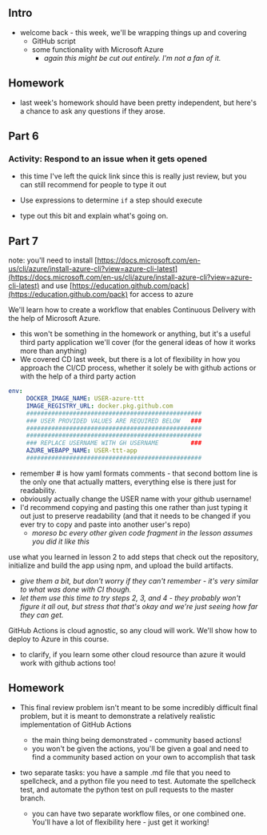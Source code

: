 ## Intro

- welcome back - this week, we'll be wrapping things up and covering
    - GitHub script
    - some functionality with Microsoft Azure
        - *again this might be cut out entirely. I'm not a fan of it.*

## Homework

- last week's homework should have been pretty independent, but here's a chance to ask any questions if they arose.

## Part 6

### Activity: Respond to an issue when it gets opened

- this time I've left the quick link since this is really just review, but you can still recommend for people to type it out

- Use expressions to determine `if` a step should execute
- type out this bit and explain what's going on.

## Part 7

note: you'll need to install [https://docs.microsoft.com/en-us/cli/azure/install-azure-cli?view=azure-cli-latest](https://docs.microsoft.com/en-us/cli/azure/install-azure-cli?view=azure-cli-latest) and use [https://education.github.com/pack](https://education.github.com/pack) for access to azure

We'll learn how to create a workflow that enables Continuous Delivery with the help of Microsoft Azure.

- this won't be something in the homework or anything, but it's a useful third party application we'll cover (for the general ideas of how it works more than anything)
- We covered CD last week, but there is a lot of flexibility in how you approach the CI/CD process,  whether it solely be with github actions or with the help of a third party action

```yaml
env:
     DOCKER_IMAGE_NAME: USER-azure-ttt
     IMAGE_REGISTRY_URL: docker.pkg.github.com
     #################################################
     ### USER PROVIDED VALUES ARE REQUIRED BELOW   ###
     #################################################
     #################################################
     ### REPLACE USERNAME WITH GH USERNAME         ###
     AZURE_WEBAPP_NAME: USER-ttt-app
     #################################################
```

- remember # is how yaml formats comments - that second bottom line is the only one that actually matters, everything else is there just for readability.
- obviously actually change the USER name with your github username!
- I'd recommend copying and pasting this one rather than just typing it out just to preserve readability (and that it needs to be changed if you ever try to copy and paste into another user's repo)
    - *moreso bc every other given code fragment in the lesson assumes you did it like this*

use what you learned in lesson 2 to add steps that check out the repository, initialize and build the app using npm, and upload the build artifacts.

- *give them a bit, but don't worry if they can't remember - it's very similar to what was done with CI though.*
- *let them use this time to try steps 2, 3, and 4 - they probably won't figure it all out, but stress that that's okay and we're just seeing how far they can get.*

GitHub Actions is cloud agnostic, so any cloud will work. We'll show how to deploy to Azure in this course.

- to clarify, if you learn some other cloud resource than azure it would work with github actions too!

## Homework

- This final review problem isn't meant to be some incredibly difficult final problem, but it is meant to demonstrate a relatively realistic implementation of GitHub Actions
    - the main thing being demonstrated - community based actions!
    - you won't be given the actions, you'll be given a goal and need to find a community based action on your own to accomplish that task

- two separate tasks: you have a sample .md file that you need to spellcheck, and a python file you need to test. Automate the spellcheck test, and automate the python test on pull requests to the master branch.
    - you can have two separate workflow files, or one combined one. You'll have a lot of flexibility here - just get it working!
